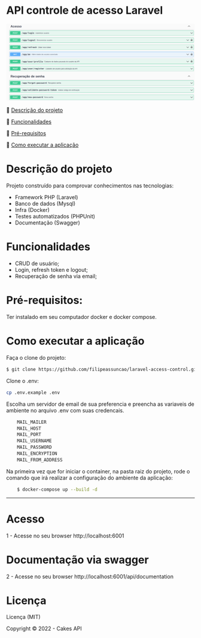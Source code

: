 # API controle de acesso Laravel

<p align="center">
  <img src="public/img/access-control.png">
</p>

:small_blue_diamond: [Descrição do projeto](#descrição-do-projeto)

:small_blue_diamond: [Funcionalidades](#funcionalidades)

:small_blue_diamond: [Pré-requisitos](#pré-requisitos)

:small_blue_diamond: [Como executar a aplicação](#como-executar-a-aplicação)

# Descrição do projeto

Projeto construído para comprovar conhecimentos nas tecnologias:

- Framework PHP (Laravel)
- Banco de dados (Mysql)
- Infra (Docker)
- Testes automatizados (PHPUnit)
- Documentação (Swagger)

# Funcionalidades

- CRUD de usuário;
- Login, refresh token e logout;
- Recuperação de senha via email;

# Pré-requisitos:

Ter instalado em seu computador docker e docker compose.

# Como executar a aplicação
Faça o clone do projeto:
```bash
$ git clone https://github.com/filipeassuncao/laravel-access-control.git
```
Clone o .env:
```bash
cp .env.example .env
```
Escolha um servidor de email de sua preferencia e preencha as variaveis de ambiente no arquivo .env com suas credencais.

```bash
    MAIL_MAILER
    MAIL_HOST
    MAIL_PORT
    MAIL_USERNAME
    MAIL_PASSWORD
    MAIL_ENCRYPTION
    MAIL_FROM_ADDRESS
```
 Na primeira vez que for iniciar o container, na pasta raiz do projeto, rode o comando que irá realizar a configuração do ambiente da aplicação:

```bash
    $ docker-compose up --build -d
```

---

# Acesso

1 - Acesse no seu browser http://localhost:6001

#  Documentação via swagger

2 - Acesse no seu browser http://localhost:6001/api/documentation

# Licença 

Licença (MIT)

Copyright :copyright: 2022 - Cakes API